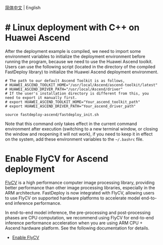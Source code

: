 [简体中文](../../cn/faq/use_sdk_on_linux.md) | English


# # Linux deployment with C++ on Huawei Ascend

After the deployment example is compiled, we need to import some environment variables to initialize the deployment environment before running the program, because we need to use the Huawei Ascend toolkit.
Users can use the following script (located in the directory of the compiled FastDeploy library) to initialize the Huawei Ascend deployment environment.


```
# The path to our default Ascend Toolkit is as follows,
# HUAWEI_ASCEND_TOOLKIT_HOME="/usr/local/Ascend/ascend-toolkit/latest"
# HUAWEI_ASCEND_DRIVER_PATH="/usr/local/Ascend/driver"
# If the user's installation directory is different from this, you need to export it manually first.
# export HUAWEI_ASCEND_TOOLKIT_HOME="Your_ascend_toolkit_path"
# export HUAWEI_ASCEND_DRIVER_PATH="Your_ascend_driver_path"

source fastdeploy-ascend/fastdeploy_init.sh
```

Note that this command only takes effect in the current command environment after execution (switching to a new terminal window, or closing the window and reopening it will not work), if you need to keep it in effect on the system, add these environment variables to the `~/.bashrc` file.

# Enable FlyCV for Ascend deployment

[FlyCV](https://github.com/PaddlePaddle/FlyCV) is a high performance computer image processing library, providing better performance than other image processing libraries, especially in the ARM architecture.
FastDeploy is now integrated with FlyCV, allowing users to use FlyCV on supported hardware platforms to accelerate model end-to-end inference performance.

In end-to-end model inference, the pre-processing and post-processing phases are CPU computation, we recommend using FlyCV for end-to-end inference performance acceleration when you are using ARM CPU + Ascend hardware platform. See the following documentation for details.
- [Enable FlyCV](./boost_cv_by_flycv.md)
